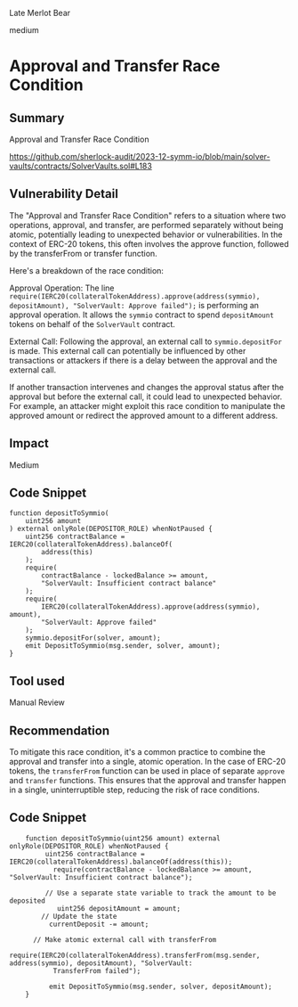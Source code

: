 Late Merlot Bear

medium

# Approval and Transfer Race Condition

## Summary
Approval and Transfer Race Condition

https://github.com/sherlock-audit/2023-12-symm-io/blob/main/solver-vaults/contracts/SolverVaults.sol#L183

## Vulnerability Detail
The "Approval and Transfer Race Condition" refers to a situation where two operations, approval, and transfer, are performed separately without being atomic, potentially leading to unexpected behavior or vulnerabilities. In the context of ERC-20 tokens, this often involves the approve function, followed by the transferFrom or transfer function.

Here's a breakdown of the race condition:

Approval Operation: The line `require(IERC20(collateralTokenAddress).approve(address(symmio), depositAmount), "SolverVault: Approve failed");` is performing an approval operation. It allows the `symmio` contract to spend `depositAmount` tokens on behalf of the `SolverVault` contract.

External Call: Following the approval, an external call to `symmio.depositFor` is made. This external call can potentially be influenced by other transactions or attackers if there is a delay between the approval and the external call.

If another transaction intervenes and changes the approval status after the approval but before the external call, it could lead to unexpected behavior. For example, an attacker might exploit this race condition to manipulate the approved amount or redirect the approved amount to a different address.

## Impact
Medium

## Code Snippet

    function depositToSymmio(
        uint256 amount
    ) external onlyRole(DEPOSITOR_ROLE) whenNotPaused {
        uint256 contractBalance = IERC20(collateralTokenAddress).balanceOf(
            address(this)
        );
        require(
            contractBalance - lockedBalance >= amount,
            "SolverVault: Insufficient contract balance"
        );
        require(
            IERC20(collateralTokenAddress).approve(address(symmio), amount),
            "SolverVault: Approve failed"
        );
        symmio.depositFor(solver, amount);
        emit DepositToSymmio(msg.sender, solver, amount);
    }

## Tool used

Manual Review

## Recommendation

To mitigate this race condition, it's a common practice to combine the approval and transfer into a single, atomic operation. In the case of ERC-20 tokens, the `transferFrom` function can be used in place of separate `approve` and `transfer` functions. This ensures that the approval and transfer happen in a single, uninterruptible step, reducing the risk of race conditions.

## Code Snippet

        function depositToSymmio(uint256 amount) external onlyRole(DEPOSITOR_ROLE) whenNotPaused {
             uint256 contractBalance = IERC20(collateralTokenAddress).balanceOf(address(this));
               require(contractBalance - lockedBalance >= amount, "SolverVault: Insufficient contract balance");

             // Use a separate state variable to track the amount to be deposited
                uint256 depositAmount = amount;
            // Update the state
              currentDeposit -= amount;

          // Make atomic external call with transferFrom
            require(IERC20(collateralTokenAddress).transferFrom(msg.sender, address(symmio), depositAmount), "SolverVault: 
               TransferFrom failed");

              emit DepositToSymmio(msg.sender, solver, depositAmount);
        }
